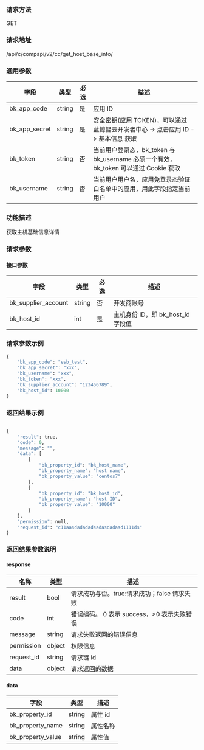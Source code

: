 
### 请求方法

GET


### 请求地址

/api/c/compapi/v2/cc/get_host_base_info/


### 通用参数

| 字段 | 类型 | 必选 |  描述 |
|-----------|------------|--------|------------|
| bk_app_code  |  string    | 是 | 应用 ID     |
| bk_app_secret|  string    | 是 | 安全密钥(应用 TOKEN)，可以通过 蓝鲸智云开发者中心 -> 点击应用 ID -> 基本信息 获取 |
| bk_token     |  string    | 否 | 当前用户登录态，bk_token 与 bk_username 必须一个有效，bk_token 可以通过 Cookie 获取 |
| bk_username  |  string    | 否 | 当前用户用户名，应用免登录态验证白名单中的应用，用此字段指定当前用户 |


### 功能描述

获取主机基础信息详情

### 请求参数



#### 接口参数

| 字段      |  类型      | 必选   |  描述      |
|-----------|------------|--------|------------|
| bk_supplier_account | string     | 否     | 开发商账号 |
| bk_host_id     |  int       | 是     | 主机身份 ID，即 bk_host_id 字段值 |

### 请求参数示例

```python
{
    "bk_app_code": "esb_test",
    "bk_app_secret": "xxx",
    "bk_username": "xxx",
    "bk_token": "xxx",
    "bk_supplier_account": "123456789",
    "bk_host_id": 10000
}
```

### 返回结果示例

```python

{
    "result": true,
    "code": 0,
    "message": "",
    "data": [
        {
            "bk_property_id": "bk_host_name",
            "bk_property_name": "host name",
            "bk_property_value": "centos7"
        },
        {
            "bk_property_id": "bk_host_id",
            "bk_property_name": "host ID",
            "bk_property_value": "10000"
        }
    ],
    "permission": null,
    "request_id": "c11aasdadadadsadasdadasd1111ds"
}
```

### 返回结果参数说明
#### response

| 名称    | 类型   | 描述                                    |
| ------- | ------ | ------------------------------------- |
| result  | bool   | 请求成功与否。true:请求成功；false 请求失败 |
| code    | int    | 错误编码。 0 表示 success，>0 表示失败错误    |
| message | string | 请求失败返回的错误信息                    |
| permission    | object | 权限信息    |
| request_id    | string | 请求链 id    |
| data    | object | 请求返回的数据                           |

#### data

| 字段      | 类型      | 描述      |
|-----------|-----------|-----------|
| bk_property_id    | string     | 属性 id |
| bk_property_name  | string     | 属性名称 |
| bk_property_value | string     | 属性值 |
